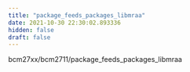 ```yaml
---
title: "package_feeds_packages_libmraa"
date: 2021-10-30 22:30:02.893336
hidden: false
draft: false
---
```


bcm27xx/bcm2711/package_feeds_packages_libmraa

